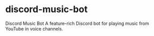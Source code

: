 # discord-music-bot
Discord Music Bot A feature-rich Discord bot for playing music from YouTube in voice channels. 
